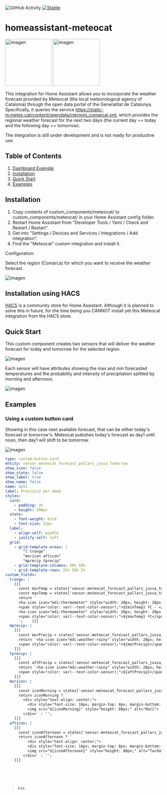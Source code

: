 ![GitHub Activity](https://img.shields.io/github/commit-activity/y/fxreina/homeassistant-meteocat.svg?label=commits)
[![Stable](https://img.shields.io/github/v/release/fxreina/homeassistant-meteocat.svg)](https://github.com/fxreina/homeassistant-meteocat/releases/latest)

# homeassistant-meteocat
<a href="https://www.meteo.cat/" target="_blank"><img src="https://brands.home-assistant.io/meteocat/logo.png" alt="imagen" height="150"></a> <img src="assets/dades_obertes.png" alt="imagen" height="150">

This integration for Home Assistant allows you to incorporate the weather forecast provided by Meteocat (the local meteorological agency of Catalonia) through the open data portal of the Generalitat de Catalunya. Specifically, it queries the service https://static-m.meteo.cat/content/opendata/ctermini_comarcal.xml, which provides the regional weather forecast for the next two days (the current day == today and the following day == tomorrow).

The integration is still under development and is not ready for productive use.

## Table of Contents

1. [Dashboard Example](#Dashboard-Example)<br>
2. [Installation](#Installation)<br>
3. [Quick Start](#Quick-Start)<br>
4. [Examples](#Examples)<br>

## Installation

1. Copy contents of custom_components/meteocat/ to custom_components/meteocat/ in your Home Assistant config folder.
4. Restart Home Assistant from "Developer Tools / Yaml / Check and Restart / Restart"
5. Get into "Settings / Devices and Services / Integrations / Add integration".
6. Find the "Meteocat" custom integration and install it.

Configuration:

Select the region (Comarca) for which you want to receive the weather forecast.

![imagen](assets/select_region.png)

## Installation using HACS
[HACS](https://github.com/custom-components/hacs) is a community store for Home Assistant. Although it is planned to solve this in future, for the time being you CANNOT install yet this Meteocat integration from the HACS store.

## Quick Start
This custom component creates two sensors that will deliver the weather forecast for today and tomorrow for the selected region.

<img src="assets/entities.png" alt="imagen">

Each sensor will have attributes showing the max and min forecasted temperatures and the probability and intensity of precipitation splitted by morning and afternoon.

<img src="assets/attributes.png" alt="imagen">

## Examples

### Using a custom button card
Showing in this case next available forecast, that can be either today's forecast or tomorrow's. Meteocat pubishes today's forecast as day1 until noon, then day1 will shift to be tomorrow.
  
<img src="assets/card1.png" alt="imagen">

```yaml
type: custom:button-card
entity: sensor.meteocat_forecast_pallars_jussa_tomorrow
show_icon: false
show_state: false
show_label: true
show_name: false
name: null
label: Previssió per demà
styles:
  card:
    - padding: 3%
    - height: 200px
  state:
    - font-weight: bold
    - font-size: 22px
  label:
    - align-self: middle
    - justify-self: left
  grid:
    - grid-template-areas: |
        "l trange"
        "moricon afticon"
        "mprecip tprecip"
    - grid-template-columns: 50% 50%
    - grid-template-rows: 25% 50% 5%
custom_fields:
  trange: |
    [[[
      const minTemp = states['sensor.meteocat_forecast_pallars_jussa_tomorrow'].attributes.min_temp;
      const maxTemp = states['sensor.meteocat_forecast_pallars_jussa_tomorrow'].attributes.max_temp;
      return `
      <ha-icon icon="mdi:thermometer" style="width: 20px; height: 20px; color: deepskyblue;"></ha-icon>
      <span style="color: var(--text-color-sensor);">${minTemp} ºC - </span>
      <ha-icon icon="mdi:thermometer" style="width: 20px; height: 20px; color: red;"></ha-icon>
      <span style="color: var(--text-color-sensor);">${maxTemp} ºC</span>
      `;    ]]]
  mprecip: |
    [[[
      const morPrecip = states['sensor.meteocat_forecast_pallars_jussa_tomorrow'].attributes.morning_precip;
      return `<ha-icon icon="mdi:weather-rainy" style="width: 20px; height: 20px; color: blue;"></ha-icon>
      <span style="color: var(--text-color-sensor);">${morPrecip}</span>`;
    ]]]  
  tprecip: |
    [[[
      const aftPrecip = states['sensor.meteocat_forecast_pallars_jussa_tomorrow'].attributes.afternoon_precip;
      return `<ha-icon icon="mdi:weather-rainy" style="width: 20px; height: 20px; color: darkred;"></ha-icon>
      <span style="color: var(--text-color-sensor);">${aftPrecip}</span>`;
    ]]]  
  moricon: |
    [[[
      const iconMorning = states['sensor.meteocat_forecast_pallars_jussa_tomorrow'].attributes.icon_morning;
      return iconMorning ? `
        <div style="text-align: center;">
          <div style="font-size: 16px; margin-top: 8px; margin-bottom: 4px;">Matí</div>
          <img src="${iconMorning}" style="height: 80px;" alt="Matí">
        </div>` : '';
    ]]]
  afticon: |
    [[[
      const iconAfternoon = states['sensor.meteocat_forecast_pallars_jussa_tomorrow'].attributes.icon_afternoon;
      return iconAfternoon ? `
          <div style="text-align: center;">
          <div style="font-size: 16px; margin-top: 8px; margin-bottom: 4px;">Tarda</div>
          <img src="${iconAfternoon}" style="height: 80px;" alt="Tarda">
        </div>` : '';
    ]]]

  
  
  
  ```

> xxx.
